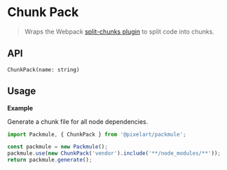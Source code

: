 # Chunk Pack
> Wraps the Webpack [split-chunks plugin](https://webpack.js.org/plugins/split-chunks-plugin/) to split code into chunks.

## API
`ChunkPack(name: string)`

## Usage

**Example**

Generate a chunk file for all node dependencies.

```ts
import Packmule, { ChunkPack } from '@pixelart/packmule';

const packmule = new Packmule();
packmule.use(new ChunkPack('vendor').include('**/node_modules/**'));
return packmule.generate();
```
